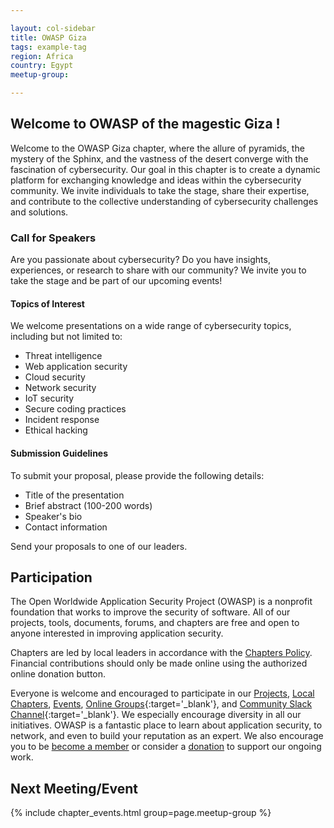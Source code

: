 ```yaml
---

layout: col-sidebar
title: OWASP Giza
tags: example-tag
region: Africa
country: Egypt
meetup-group:

---
```


## Welcome to OWASP of the magestic Giza !
Welcome to the OWASP Giza chapter, where the allure of pyramids, the mystery of the Sphinx, and the vastness of the desert converge with the fascination of cybersecurity. Our goal in this chapter is to create a dynamic platform for exchanging knowledge and ideas within the cybersecurity community. We invite individuals to take the stage, share their expertise, and contribute to the collective understanding of cybersecurity challenges and solutions.

### Call for Speakers

Are you passionate about cybersecurity? Do you have insights, experiences, or research to share with our community? We invite you to take the stage and be part of our upcoming events!

#### Topics of Interest

We welcome presentations on a wide range of cybersecurity topics, including but not limited to:

- Threat intelligence
- Web application security
- Cloud security
- Network security
- IoT security
- Secure coding practices
- Incident response
- Ethical hacking

#### Submission Guidelines

To submit your proposal, please provide the following details:

- Title of the presentation
- Brief abstract (100-200 words)
- Speaker's bio
- Contact information

Send your proposals to one of our leaders.

## Participation
The Open Worldwide Application Security Project (OWASP) is a nonprofit foundation that works to improve the security of software. All of our projects, tools, documents, forums, and chapters are free and open to anyone interested in improving application security. 

Chapters are led by local leaders in accordance with the [Chapters Policy](/www-policy/operational/chapters). Financial contributions should only be made online using the authorized online donation button. 

Everyone is welcome and encouraged to participate in our [Projects](/projects/), [Local Chapters](/chapters/), [Events](/events/), [Online Groups](https://groups.google.com/a/owasp.com/){:target='_blank'}, and [Community Slack Channel](https://owasp.slack.com/){:target='_blank'}. We especially encourage diversity in all our initiatives. OWASP is a fantastic place to learn about application security, to network, and even to build your reputation as an expert. We also encourage you to be [become a member](/membership/) or consider a [donation](/donate/) to support our ongoing work.

Next Meeting/Event
---------------------
{% include chapter_events.html group=page.meetup-group %}

